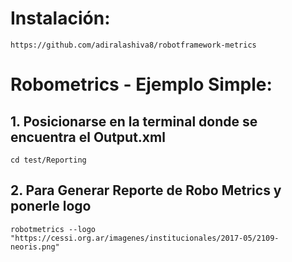 # Instalación:
    https://github.com/adiralashiva8/robotframework-metrics

# Robometrics - Ejemplo Simple:

## 1. Posicionarse en la terminal donde se encuentra el Output.xml
    cd test/Reporting

## 2. Para Generar Reporte de Robo Metrics y ponerle logo
    robotmetrics --logo "https://cessi.org.ar/imagenes/institucionales/2017-05/2109-neoris.png"

